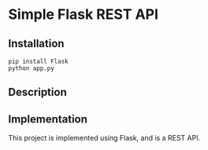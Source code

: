 # Simple Flask REST API

## Installation

```
pip install Flask
python app.py
```

## Description

## Implementation

This project is implemented using Flask, and is a REST API.
